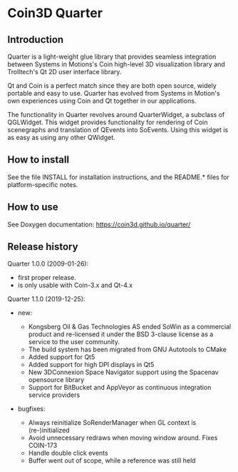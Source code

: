Coin3D Quarter 
==============

Introduction
------------
Quarter is a light-weight glue library that provides seamless
integration between Systems in Motions's Coin high-level 3D
visualization library and Trolltech's Qt 2D user interface library.

Qt and Coin is a perfect match since they are both open source, widely
portable and easy to use. Quarter has evolved from Systems in Motion's
own experiences using Coin and Qt together in our applications.

The functionality in Quarter revolves around QuarterWidget, a subclass
of QGLWidget. This widget provides functionality for rendering of Coin
scenegraphs and translation of QEvents into SoEvents. Using this
widget is as easy as using any other QWidget.

How to install
--------------

See the file INSTALL for installation instructions, and the README.*
files for platform-specific notes.

How to use
----------
See Doxygen documentation: https://coin3d.github.io/quarter/

Release history
---------------

Quarter 1.0.0 (2009-01-26):
- first proper release.
- is only usable with Coin-3.x and Qt-4.x

Quarter 1.1.0 (2019-12-25):
* new:
  - Kongsberg Oil & Gas Technologies AS ended SoWin as a commercial product
    and re-licensed it under the BSD 3-clause license as a service to the
    user community.
  - The build system has been migrated from GNU Autotools to CMake
  - Added support for Qt5
  - Added support for high DPI displays in Qt5
  - New 3DConnexion Space Navigator support using the Spacenav opensource library
  - Support for BitBucket and AppVeyor as continuous integration service providers

* bugfixes:
  - Always reinitialize SoRenderManager when GL context is (re-)initialized
  - Avoid unnecessary redraws when moving window around. Fixes COIN-173
  - Handle double click events
  - Buffer went out of scope, while a reference was still held

